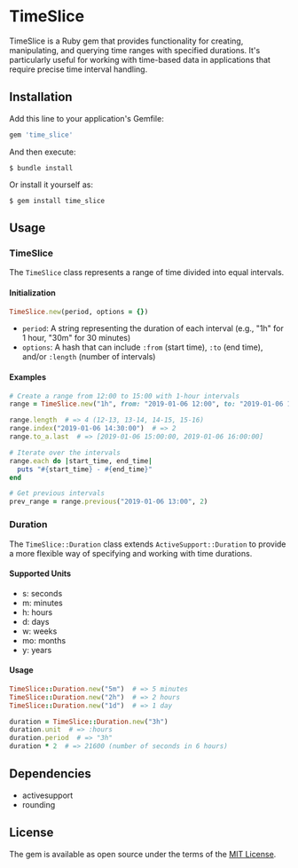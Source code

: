 # TimeSlice

TimeSlice is a Ruby gem that provides functionality for creating, manipulating, and querying time ranges with specified durations. It's particularly useful for working with time-based data in applications that require precise time interval handling.

## Installation

Add this line to your application's Gemfile:

```ruby
gem 'time_slice'
```

And then execute:

```
$ bundle install
```

Or install it yourself as:

```
$ gem install time_slice
```

## Usage

### TimeSlice

The `TimeSlice` class represents a range of time divided into equal intervals.

#### Initialization

```ruby
TimeSlice.new(period, options = {})
```

- `period`: A string representing the duration of each interval (e.g., "1h" for 1 hour, "30m" for 30 minutes)
- `options`: A hash that can include `:from` (start time), `:to` (end time), and/or `:length` (number of intervals)

#### Examples

```ruby
# Create a range from 12:00 to 15:00 with 1-hour intervals
range = TimeSlice.new("1h", from: "2019-01-06 12:00", to: "2019-01-06 15:00")

range.length  # => 4 (12-13, 13-14, 14-15, 15-16)
range.index("2019-01-06 14:30:00")  # => 2
range.to_a.last  # => [2019-01-06 15:00:00, 2019-01-06 16:00:00]

# Iterate over the intervals
range.each do |start_time, end_time|
  puts "#{start_time} - #{end_time}"
end

# Get previous intervals
prev_range = range.previous("2019-01-06 13:00", 2)
```

### Duration

The `TimeSlice::Duration` class extends `ActiveSupport::Duration` to provide a more flexible way of specifying and working with time durations.

#### Supported Units

- s: seconds
- m: minutes
- h: hours
- d: days
- w: weeks
- mo: months
- y: years

#### Usage

```ruby
TimeSlice::Duration.new("5m")  # => 5 minutes
TimeSlice::Duration.new("2h")  # => 2 hours
TimeSlice::Duration.new("1d")  # => 1 day

duration = TimeSlice::Duration.new("3h")
duration.unit  # => :hours
duration.period  # => "3h"
duration * 2  # => 21600 (number of seconds in 6 hours)
```

## Dependencies

- activesupport
- rounding

## License

The gem is available as open source under the terms of the [MIT License](https://opensource.org/licenses/MIT).
